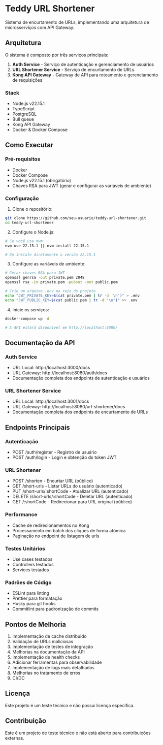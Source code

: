 # Teddy URL Shortener

Sistema de encurtamento de URLs, implementando uma arquitetura de microsserviços com API Gateway.

## Arquitetura

O sistema é composto por três serviços principais:

1. **Auth Service** - Serviço de autenticação e gerenciamento de usuários
2. **URL Shortener Service** - Serviço de encurtamento de URLs
3. **Kong API Gateway** - Gateway de API para roteamento e gerenciamento de requisições

### Stack

- Node.js v22.15.1
- TypeScript
- PostgreSQL
- Bull queue
- Kong API Gateway
- Docker & Docker Compose

## Como Executar

### Pré-requisitos

- Docker
- Docker Compose
- Node.js v22.15.1 (obrigatório)
- Chaves RSA para JWT (gerar e configurar as variáveis de ambiente)

### Configuração

1. Clone o repositório:

```bash
git clone https://github.com/seu-usuario/teddy-url-shortener.git
cd teddy-url-shortener
```

2. Configure o Node.js:

```bash
# Se você usa nvm
nvm use 22.15.1 || nvm install 22.15.1

# Ou instale diretamente a versão 22.15.1
```

3. Configure as variáveis de ambiente:

```bash
# Gerar chaves RSA para JWT
openssl genrsa -out private.pem 2048
openssl rsa -in private.pem -pubout -out public.pem

# Crie um arquivo .env na raiz do projeto
echo "JWT_PRIVATE_KEY=$(cat private.pem | tr -d '\n')" > .env
echo "JWT_PUBLIC_KEY=$(cat public.pem | tr -d '\n')" >> .env
```

4. Inicie os serviços:

```bash
docker-compose up -d

# A API estará disponível em http://localhost:8080/
```

## Documentação da API

### Auth Service

- URL Local: http://localhost:3000/docs
- URL Gateway: http://localhost:8080/auth/docs
- Documentação completa dos endpoints de autenticação e usuários

### URL Shortener Service

- URL Local: http://localhost:3001/docs
- URL Gateway: http://localhost:8080/url-shortener/docs
- Documentação completa dos endpoints de encurtamento de URLs

## Endpoints Principais

### Autenticação

- POST /auth/register - Registro de usuário
- POST /auth/login - Login e obtenção do token JWT

### URL Shortener

- POST /shorten - Encurtar URL (público)
- GET /short-urls - Listar URLs do usuário (autenticado)
- PUT /short-urls/:shortCode - Atualizar URL (autenticado)
- DELETE /short-urls/:shortCode - Deletar URL (autenticado)
- GET /:shortCode - Redirecionar para URL original (público)

### Performance

- Cache de redirecionamentos no Kong
- Processamento em batch dos cliques de forma atômica
- Paginação no endpoint de listagem de urls

### Testes Unitários

- Use cases testados
- Controllers testados
- Services testados

### Padrões de Código

- ESLint para linting
- Prettier para formatação
- Husky para git hooks
- Commitlint para padronização de commits

## Pontos de Melhoria

1. Implementação de cache distribuido
2. Validação de URLs maliciosas
3. Implementação de testes de integração
4. Melhorias na documentação da API
5. Implementação de health checks
6. Adicionar ferramentas para observabilidade
7. Implementação de logs mais detalhados
8. Melhorias no tratamento de erros
9. CI/DC

## Licença

Este projeto é um teste técnico e não possui licença específica.

## Contribuição

Este é um projeto de teste técnico e não está aberto para contribuições externas.
